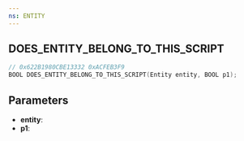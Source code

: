 ```yaml
---
ns: ENTITY
---
```

## DOES_ENTITY_BELONG_TO_THIS_SCRIPT

```c
// 0x622B1980CBE13332 0xACFEB3F9
BOOL DOES_ENTITY_BELONG_TO_THIS_SCRIPT(Entity entity, BOOL p1);
```

## Parameters
* **entity**:
* **p1**:
